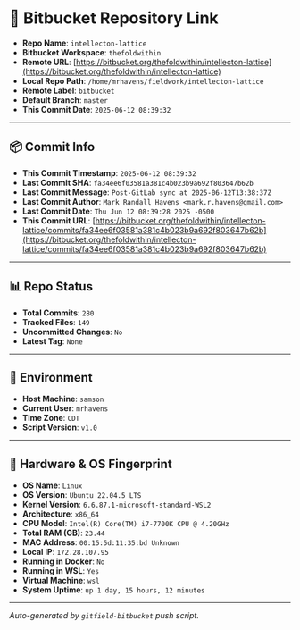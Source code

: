 # 🔗 Bitbucket Repository Link

- **Repo Name**: `intellecton-lattice`
- **Bitbucket Workspace**: `thefoldwithin`
- **Remote URL**: [https://bitbucket.org/thefoldwithin/intellecton-lattice](https://bitbucket.org/thefoldwithin/intellecton-lattice)
- **Local Repo Path**: `/home/mrhavens/fieldwork/intellecton-lattice`
- **Remote Label**: `bitbucket`
- **Default Branch**: `master`
- **This Commit Date**: `2025-06-12 08:39:32`

---

## 📦 Commit Info

- **This Commit Timestamp**: `2025-06-12 08:39:32`
- **Last Commit SHA**: `fa34ee6f03581a381c4b023b9a692f803647b62b`
- **Last Commit Message**: `Post-GitLab sync at 2025-06-12T13:38:37Z`
- **Last Commit Author**: `Mark Randall Havens <mark.r.havens@gmail.com>`
- **Last Commit Date**: `Thu Jun 12 08:39:28 2025 -0500`
- **This Commit URL**: [https://bitbucket.org/thefoldwithin/intellecton-lattice/commits/fa34ee6f03581a381c4b023b9a692f803647b62b](https://bitbucket.org/thefoldwithin/intellecton-lattice/commits/fa34ee6f03581a381c4b023b9a692f803647b62b)

---

## 📊 Repo Status

- **Total Commits**: `280`
- **Tracked Files**: `149`
- **Uncommitted Changes**: `No`
- **Latest Tag**: `None`

---

## 🧭 Environment

- **Host Machine**: `samson`
- **Current User**: `mrhavens`
- **Time Zone**: `CDT`
- **Script Version**: `v1.0`

---

## 🧬 Hardware & OS Fingerprint

- **OS Name**: `Linux`
- **OS Version**: `Ubuntu 22.04.5 LTS`
- **Kernel Version**: `6.6.87.1-microsoft-standard-WSL2`
- **Architecture**: `x86_64`
- **CPU Model**: `Intel(R) Core(TM) i7-7700K CPU @ 4.20GHz`
- **Total RAM (GB)**: `23.44`
- **MAC Address**: `00:15:5d:11:35:bd
Unknown`
- **Local IP**: `172.28.107.95`
- **Running in Docker**: `No`
- **Running in WSL**: `Yes`
- **Virtual Machine**: `wsl`
- **System Uptime**: `up 1 day, 15 hours, 12 minutes`

---

_Auto-generated by `gitfield-bitbucket` push script._
